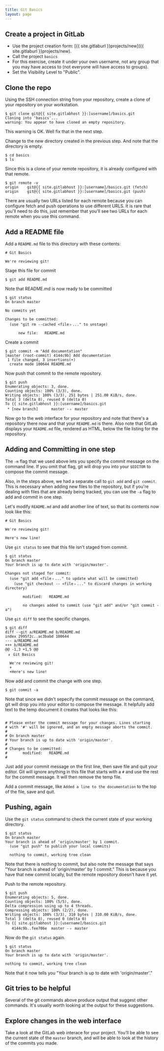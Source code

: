 ```yaml
---
title: Git Basics
layout: page
---
```


## Create a project in GitLab
  - Use the project creation form: [{{ site.gitlaburl }}projects/new]({{ site.gitlaburl }}projects/new).
  - Call the project `basics`
  - For this exercise, create it under your own username, not any group that you may have access to (not everyone will have access to groups).
  - Set the Visibility Level to "Public".

## Clone the repo

Using the SSH connection string from your repository, create a clone of your repository on your workstation.

```terminal
$ git clone git@{{ site.gitlabhost }}:[username]/basics.git
Cloning into 'basics'...
warning: You appear to have cloned an empty repository.
```

This warning is OK. Well fix that in the next step.

Change to the new directory created in the previous step. And note that the directory is empty.

```terminal
$ cd basics
$ ls
```

Since this is a clone of your remote repository, it is already configured with that remote.

```terminal
$ git remote -v
origin    git@{{ site.gitlabhost }}:[username]/basics.git (fetch)
origin    git@{{ site.gitlabhost }}:[username]/basics.git (push)
```

There are usually two URLs listed for each remote because you can configure fetch and push operations to use different URLS. It is rare that you'll need to do this, just remember that you'll see two URLs for each remote when you use this command.

## Add a README file

Add a `README.md` file to this directory with these contents:

```
# Git Basics

We're reviewing git!
```

Stage this file for commit

```terminal
$ git add README.md
```

Note that README.md is now ready to be committed

```terminal
$ git status
On branch master

No commits yet

Changes to be committed:
  (use "git rm --cached <file﹥..." to unstage)

      new file:   README.md
```

Create a commit

```terminal
$ git commit -m "Add documentation"
[master (root-commit) 4144c9b] Add documentation
 1 file changed, 3 insertions(+)
  create mode 100644 README.md
```

Now push that commit to the remote repository.

```terminal
$ git push
Enumerating objects: 3, done.
Counting objects: 100% (3/3), done.
Writing objects: 100% (3/3), 251 bytes | 251.00 KiB/s, done.
Total 3 (delta 0), reused 0 (delta 0)
To {{ site.gitlabhost }}:[username]/basics.git
 * [new branch]      master -﹥ master
```

Now go to the web interface for your repository and note that there's a repository there now and that your `README.md` is there. Also note that GitLab displays your `README.md` file, rendered as HTML, below the file listing for the repository.

## Adding and Committing in one step

The `-m` flag that we used above lets you specify the commit message on the command line. If you omit that flag, git will drop you into your `$EDITOR` to compose the commit message.

Also, in the steps above, we had a separate call to `git add` and `git commit`. This is necessary when adding new files to the repository, but if you're dealing with files that are already being tracked, you can use the `-a` flag to add and commit in one step.

Let's modify `README.md` and add another line of text, so that its contents now look like this:

```
# Git Basics

We're reviewing git!

Here's new line!
```

Use `git status` to see that this file isn't staged from commit.

```terminal
$ git status
On branch master
Your branch is up to date with 'origin/master'.

Changes not staged for commit:
  (use "git add <file﹥..." to update what will be committed)
    (use "git checkout -- <file﹥..." to discard changes in working directory)

        modified:   README.md

        no changes added to commit (use "git add" and/or "git commit -a")
```

Use `git diff` to see the specific changes.

```terminal
$ git diff
diff --git a/README.md b/README.md
index 2995f2c..ac3babd 100644
--- a/README.md
+++ b/README.md
@@ -1,3 +1,5 @@
 ﹟ Git Basics

  We're reviewing git!
  +
  +Here's new line!
```

Now add and commit the change with one step.

```terminal
$ git commit -a
```

Note that since we didn't sepecify the commit message on the command, git will drop you into your editor to compose the message. It helpfully add text to the temp document it creates that looks like this:

```

# Please enter the commit message for your changes. Lines starting
# with '#' will be ignored, and an empty message aborts the commit.
#
# On branch master
# Your branch is up to date with 'origin/master'.
#
# Changes to be committed:
#       modified:   README.md
#
```

Just add your commit message on the first line, then save file and quit your editor. Git will ignore anything in this file that starts with a `#` and use the rest for the commit message. It will then remove the temp file.

Add a commit message, like `Added a line to the documentation` to the top of the file, save and quit.

## Pushing, again

Use the `git status` command to check the current state of your working directory.

```terminal
$ git status
On branch master
Your branch is ahead of 'origin/master' by 1 commit.
  (use "git push" to publish your local commits)

  nothing to commit, working tree clean
```

Note that there is nothing to commit, but also note the message that says "Your branch is ahead of 'origin/master' by 1 commit." This is because you have that new commit locally, but the remote repository doesn't have it yet.

Push to the remote repository.

```terminal
$ git push
Enumerating objects: 5, done.
Counting objects: 100% (5/5), done.
Delta compression using up to 4 threads.
Compressing objects: 100% (2/2), done.
Writing objects: 100% (3/3), 310 bytes | 310.00 KiB/s, done.
Total 3 (delta 0), reused 0 (delta 0)
To {{ site.gitlabhost }}:[username]/basics.git
   4144c9b..fee706e  master -﹥ master
```

Now do the `git status` again.

```terminal
$ git status
On branch master
Your branch is up to date with 'origin/master'.

nothing to commit, working tree clean
```

Note that it now tells you "Your branch is up to date with 'origin/master'."

## Git tries to be helpful

Several of the git commands above produce output that suggest other commands. It's usually worth looking at the output for these suggestions.

## Explore changes in the web interface

Take a look at the GitLab web interace for your project. You'll be able to see the current state of the `master` branch, and will be able to look at the history of the commits you made.
